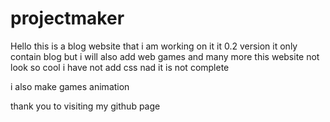 # projectmaker




Hello this is a blog website that i am working on it it 0.2 version it only contain blog but i will also add web games and many more
 this website not look so cool i have not add css nad it is not complete

i also make games animation 

thank you to visiting my github page

